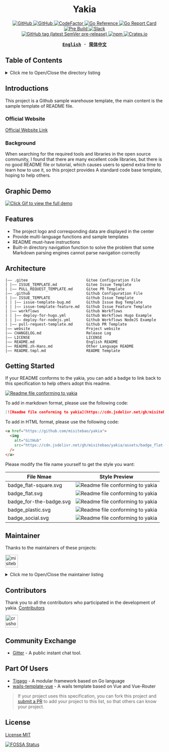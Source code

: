 <h1 align="center">Yakia</h1>

<p align="center">
  <a href="https://github.com/misitebao/yakia/blob/main/LICENSE">
    <img alt="GitHub" src="https://img.shields.io/github/license/misitebao/yakia"/>
  </a>
  <a href="https://github.com/misitebao/yakia">
    <img alt="GitHub" src="https://cdn.jsdelivr.net/gh/misitebao/yakia/assets/badge_flat.svg"/>
  </a>
  <a href="https://www.codefactor.io/repository/github/misitebao/yakia">
    <img src="https://www.codefactor.io/repository/github/misitebao/yakia/badge" alt="CodeFactor" />
  </a>
  <a href="https://pkg.go.dev/github.com/misitebao/yakia">
    <img src="https://pkg.go.dev/badge/github.com/misitebao/yakia.svg" alt="Go Reference"/>
  </a>
  <a href="https://goreportcard.com/report/github.com/misitebao/yakia">
    <img src="https://goreportcard.com/badge/github.com/misitebao/yakia" alt="Go Report Card"/>
  </a>
  <a href="https://github.com/misitebao/yakia/actions/workflows/pre-build.yml">
    <img alt="Pre Build" src="https://img.shields.io/github/workflow/status/misitebao/yakia/Pre%20Build%20%7C%20预构建/main?logo=github"/>
  </a>
  <a href="https://app.slack.com/client/T029RQSE6/C03RQSD4KA7">
    <img alt="Slack" src="https://img.shields.io/badge/slack-gophers%2Fyakia%20-blue?logo=slack"/>
  </a>
  <br/>
  <a href="https://pkg.go.dev/github.com/misitebao/yakia/cmd/yakia">
    <img alt="GitHub tag (latest SemVer pre-release)" src="https://img.shields.io/github/v/tag/misitebao/yakia?include_prereleases&label=pkg.go.dev"/>
  </a>
  <a href="https://www.npmjs.com/package/yakia">
    <img alt="npm" src="https://img.shields.io/npm/v/yakia"/>
  </a>
  <a href="https://crates.io/crates/yakia">
    <img alt="Crates.io" src="https://img.shields.io/crates/v/yakia"/>
  </a>
</p>

<div align="center">
<strong>
<samp>

[English](README.md) · [简体中文](.github/README.zh-Hans.md)

</samp>
</strong>
</div>

## Table of Contents

<details>
  <summary>Click me to Open/Close the directory listing</summary>

- [Table of Contents](#table-of-contents)
- [Introductions](#introductions)
  - [Official Website](#official-website)
  - [Background](#background)
- [Graphic Demo](#graphic-demo)
- [Features](#features)
- [Architecture](#architecture)
- [Getting Started](#getting-started)
- [Maintainer](#maintainer)
- [Contributors](#contributors)
- [Community Exchange](#community-exchange)
- [Part Of Users](#part-of-users)
- [Release History](#release-history)
- [Donators](#donators)
- [Sponsors](#sponsors)
- [Special Thanks](#special-thanks)
- [License](#license)

</details>

## Introductions

This project is a Github sample warehouse template, the main content is the sample template of README file.

### Official Website

[Official Website Link](https://yakia.vercel.app)

### Background

When searching for the required tools and libraries in the open source community, I found that there are many excellent code libraries, but there is no good README file or tutorial, which causes users to spend extra time to learn how to use it, so this project provides A standard code base template, hoping to help others.

## Graphic Demo

[![Click Gif to view the full demo](https://cdn.jsdelivr.net/gh/misitebao/CDN/md/template-git-repository-mini.gif)](https://www.youtube.com/embed/bOE3eJ-1eas)

## Features

- The project logo and corresponding data are displayed in the center
- Provide multi-language functions and sample templates
- README must-have instructions
- Built-in directory navigation function to solve the problem that some Markdown parsing engines cannot parse navigation correctly

## Architecture

```
|—— .gitee                          Gitee Configuration File
| |—— ISSUE_TEMPLATE.md             Gitee Issue Template
| |—— PULL_REQUEST_TEMPLATE.md      Gitee PR Template
|—— .github                         Github Configuration File
| |—— ISSUE_TEMPLATE                Github Issue Template
| | |—— issue-template-bug.md       Github Issue Bug Template
| | |—— issue-template-feature.md   Github Issue Feature Template
| |—— workflows                     Github Workflows
| | |—— deploy-for-hugo.yml         Github Workflows Hugo Example
| | |—— deploy-for-nodejs.yml       Github Workflows NodeJS Example
| |—— pull-request-template.md      Github PR Template
|—— website                         Project website
|—— CHANGELOG.md                    Release Log
|—— LICENSE                         LICENSE
|—— README.md                       English README
|—— README.zh-Hans.md               Other Language README
|—— README.tmpl.md                  README Template

```

## Getting Started

If your README conforms to the yakia, you can add a badge to link back to this specification to help others adopt this readme.

[![Readme file conforming to yakia](https://cdn.jsdelivr.net/gh/misitebao/yakia/assets/badge_flat-square.svg)](https://github.com/misitebao/yakia)

To add in markdown format, please use the following code:

```markdown
[![Readme file conforming to yakia](https://cdn.jsdelivr.net/gh/misitebao/yakia/assets/badge_flat-square.svg)](https://github.com/misitebao/yakia)
```

To add in HTML format, please use the following code:

```html
<a href="https://github.com/misitebao/yakia">
  <img
    alt="GitHub"
    src="https://cdn.jsdelivr.net/gh/misitebao/yakia/assets/badge_flat-square.svg"
  />
</a>
```

Please modify the file name yourself to get the style you want:

| File Nmae               | Style Preview                                                                                                  |
| ----------------------- | -------------------------------------------------------------------------------------------------------------- |
| badge_flat-square.svg   | ![Readme file conforming to yakia](https://cdn.jsdelivr.net/gh/misitebao/yakia/assets/badge_flat-square.svg)   |
| badge_flat.svg          | ![Readme file conforming to yakia](https://cdn.jsdelivr.net/gh/misitebao/yakia/assets/badge_flat.svg)          |
| badge_for-the-badge.svg | ![Readme file conforming to yakia](https://cdn.jsdelivr.net/gh/misitebao/yakia/assets/badge_for-the-badge.svg) |
| badge_plastic.svg       | ![Readme file conforming to yakia](https://cdn.jsdelivr.net/gh/misitebao/yakia/assets/badge_plastic.svg)       |
| badge_social.svg        | ![Readme file conforming to yakia](https://cdn.jsdelivr.net/gh/misitebao/yakia/assets/badge_social.svg)        |

## Maintainer

Thanks to the maintainers of these projects:

<a href="https://github.com/misitebao"><img src="https://github.com/misitebao.png" width="40" height="40" alt="misitebao" title="misitebao"/></a>

<details>
  <summary>Click me to Open/Close the maintainer listing</summary>

- [Misitebao](https://github.com/misitebao) - Project author, full stack engineer.

</details>

## Contributors

Thank you to all the contributors who participated in the development of yakia. [Contributors](https://github.com/misitebao/yakia/graphs/contributors)

<a href="https://github.com/crushonyou18"><img src="https://github.com/crushonyou18.png" width="40" height="40" alt="crushonyou18" title="crushonyou18"/></a>

## Community Exchange

- [Gitter](https://gitter.im/misitebao/yakia) - A public instant chat tool.

## Part Of Users

- [Tigago](https://github.com/tigateam/tigago) - A modular framework based on Go language
- [wails-template-vue](https://github.com/misitebao/wails-template-vue) - A wails template based on Vue and Vue-Router

> If your project uses this specification, you can fork this project and [submit a PR](https://github.com/misitebao/yakia/pulls) to add your project to this list, so that others can know your project.

<!-- ## Release History -->

<!-- ## Donators -->

<!-- ## Sponsors -->

<!-- ## Special Thanks -->

## License

[License MIT](../LICENSE)

[![FOSSA Status](https://app.fossa.com/api/projects/git%2Bgithub.com%2Fmisitebao%2Fyakia.svg?type=large)](https://app.fossa.com/projects/git%2Bgithub.com%2Fmisitebao%2Fyakia?ref=badge_large)
